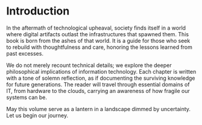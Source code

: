 # Introduction

In the aftermath of technological upheaval, society finds itself in a world where digital artifacts outlast the infrastructures that spawned them. This book is born from the ashes of that world. It is a guide for those who seek to rebuild with thoughtfulness and care, honoring the lessons learned from past excesses.

We do not merely recount technical details; we explore the deeper philosophical implications of information technology. Each chapter is written with a tone of solemn reflection, as if documenting the surviving knowledge for future generations. The reader will travel through essential domains of IT, from hardware to the clouds, carrying an awareness of how fragile our systems can be.

May this volume serve as a lantern in a landscape dimmed by uncertainty. Let us begin our journey.
